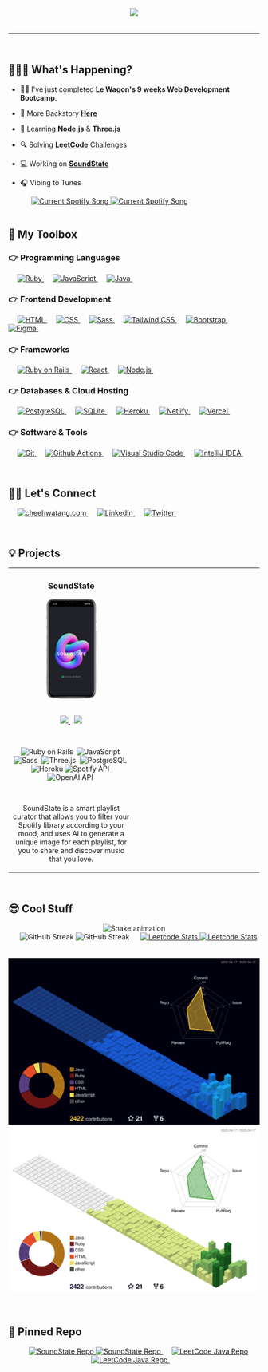 <div align='center'>
    <a href="https://cheehwatang.com/">
        <img src="https://res.cloudinary.com/dsx50recn/video/upload/c_fill,h_400,w_900/f_auto,fl_animated/e_loop/v1681724926/Portfolio%20Website/portfolio_homepage_video_vgzhkp.gif">
    </a>
</div>

</br>

<hr>

</br>

## 👨🏻‍💻 What's Happening?

- 👨‍🎓 I've just completed **Le Wagon's 9 weeks Web Development Bootcamp**.
<p></p>

- 🐣 More Backstory <a href="https://cheehwatang.com/#about" target="_blank" alt="link to about page"><strong>Here</strong></a>
<p></p>

- 🌱 Learning **Node.js** & **Three.js**
<p></p>

- 🔍 Solving <a href="https://img.shields.io/badge/LeetCode%20-%23FFA116.svg?style=for-the-badge&logo=leetcode&logoColor=white" target="_blank" alt="link to about page"><strong>LeetCode</strong></a> Challenges
<p></p>

- 💻 Working on <a href="https://www.soundstate.live" target="_blank" alt="link to SoundState.live"><strong>SoundState</strong></a>

- 🎧 Vibing to Tunes
<div>
    &emsp;&emsp;&emsp;
    <a href="https://open.spotify.com/user/12136120750#gh-dark-mode-only" target="_blank"> 
        <img src="https://github-readme-spotify-widget-mu.vercel.app/api?scan=true&theme=dark&rainbow=true#gh-dark-mode-only" alt="Current Spotify Song">
    </a>
    <a href="https://open.spotify.com/user/12136120750#gh-light-mode-only" target="_blank"> 
        <img src="https://github-readme-spotify-widget-mu.vercel.app/api?scan=true&rainbow=true#gh-light-mode-only" alt="Current Spotify Song">
    </a>
</div>
</br>

## 🧰 My Toolbox

### 👉 Programming Languages

<p align="left"> 
    &emsp;
    <a href="https://www.ruby-lang.org/en/" target="_blank" rel="noreferrer"> 
        <img alt="Ruby" src="https://img.shields.io/badge/Ruby%20-%23CC342D.svg?style=for-the-badge&logo=ruby&logoColor=white">
    </a>
    &emsp;
    <a href="https://developer.mozilla.org/en-US/docs/Web/JavaScript" target="_blank" rel="noreferrer"> 
        <img alt="JavaScript" src="https://img.shields.io/badge/JavaScript%20-%23F7DF1E.svg?style=for-the-badge&logo=javascript&logoColor=black">
    </a>
    &emsp;
    <a href="https://www.java.com" target="_blank" rel="noreferrer"> 
        <img alt="Java" src="https://img.shields.io/badge/Java-%23007396.svg?style=for-the-badge&logo=java&logoColor=white">
    </a>
    &emsp;
</p>

### 👉 Frontend Development

<p align="left"> 
    &emsp;
    <a href="https://www.w3.org/html/" target="_blank" rel="noreferrer"> 
        <img alt="HTML" src="https://img.shields.io/badge/HTML5%20-%23E34F26.svg?style=for-the-badge&logo=html5&logoColor=white">
    </a>   
    &emsp;
    <a href="https://www.w3schools.com/css/" target="_blank" rel="noreferrer">
        <img alt="CSS" src="https://img.shields.io/badge/CSS%20-%231572B6.svg?style=for-the-badge&logo=css3&logoColor=white">
    </a> 
    &emsp;
    <a href="https://sass-lang.com" target="_blank" rel="noreferrer"> 
        <img alt="Sass" src="https://img.shields.io/badge/Sass-%23CC6699.svg?style=for-the-badge&logo=sass&logoColor=white"/>
    </a>
    &emsp;
    <a href="https://tailwindcss.com/" target="_blank" rel="noreferrer"> 
        <img alt="Tailwind CSS" src="https://img.shields.io/badge/Tailwind CSS-%2306B6D4.svg?style=for-the-badge&logo=tailwindcss&logoColor=white"/>
    </a>
    &emsp;
    <a href="https://getbootstrap.com" target="_blank" rel="noreferrer"> 
        <img alt="Bootstrap" src="https://img.shields.io/badge/Bootstrap-%23563D7C.svg?style=for-the-badge&logo=bootstrap&logoColor=white"/>
    </a>
    &emsp;
    <a href="https://www.figma.com/" target="_blank" rel="noreferrer"> 
        <img alt="Figma" src="https://img.shields.io/badge/Figma-%23F24E1E.svg?style=for-the-badge&logo=figma&logoColor=white"/>
    </a>
    &emsp;
</p>

### 👉 Frameworks

<p align="left">
    &emsp;
    <a href="https://rubyonrails.org" target="_blank" rel="noreferrer">
        <img alt="Ruby on Rails" src="https://img.shields.io/badge/Ruby On Rails-%23CC0000.svg?style=for-the-badge&logo=rubyonrails&logoColor=white"/>
    </a>
    &emsp;
    <a href="https://react.dev/" target="_blank" rel="noreferrer">
        <img alt="React" src="https://img.shields.io/badge/React-%2361DAFB.svg?style=for-the-badge&logo=react&logoColor=black"/>
    </a>
    &emsp;
    <a href="https://nodejs.org/" target="_blank" rel="noreferrer">
        <img alt="Node.js" src="https://img.shields.io/badge/Node.js-%23339933.svg?style=for-the-badge&logo=node.js&logoColor=white"/>
    </a>
    &emsp;
</p>

### 👉 Databases & Cloud Hosting

<p align="left">
    &emsp;
    <a href="https://www.postgresql.org" target="_blank" rel="noreferrer">
        <img alt="PostgreSQL" src="https://img.shields.io/badge/PostgreSQL-%234479A1.svg?style=for-the-badge&logo=postgresql&logoColor=white"/>
    </a>
    &emsp;
    <a href="https://sqlite.org/" target="_blank" rel="noreferrer">
        <img alt="SQLite" src="https://img.shields.io/badge/SQLite-%23003B57.svg?style=for-the-badge&logo=sqlite&logoColor=white"/>
    </a>
    &emsp;
    <a href="https://heroku.com" target="_blank" rel="noreferrer">
        <img alt="Heroku" src="https://img.shields.io/badge/Heroku-%23430098.svg?style=for-the-badge&logo=heroku&logoColor=white"/>
    </a>
    &emsp;
    <a href="https://www.netlify.com/" target="_blank" rel="noreferrer">
        <img alt="Netlify" src="https://img.shields.io/badge/Netlify-%2300C7B7.svg?style=for-the-badge&logo=netlify&logoColor=white"/>
    </a>
    &emsp;
    <a href="https://vercel.com/" target="_blank" rel="noreferrer">
        <img alt="Vercel" src="https://img.shields.io/badge/Vercel-%23000000.svg?style=for-the-badge&logo=vercel&logoColor=white"/>
    </a>
    &emsp;
</p>

### 👉 Software & Tools

<p align="left">
    &emsp;
    <a href="https://git-scm.com/" target="_blank" rel="noreferrer">
        <img alt="Git" src="https://img.shields.io/badge/Git-%23F05032.svg?style=for-the-badge&logo=git&logoColor=white"/>
    </a>
    &emsp;
    <a href="https://docs.github.com/en/actions" target="_blank" rel="noreferrer">
        <img alt="Github Actions" src="https://img.shields.io/badge/Github Actions-%232088FF.svg?style=for-the-badge&logo=githubactions&logoColor=white"/>
    </a>
    &emsp;
    <a href="https://code.visualstudio.com/" target="_blank" rel="noreferrer">
        <img alt="Visual Studio Code" src="https://img.shields.io/badge/Visual Studio Code-%23007ACC.svg?style=for-the-badge&logo=visualstudiocode&logoColor=white"/>
    </a>
    &emsp;
    <a href="https://www.jetbrains.com/idea/" target="_blank" rel="noreferrer">
        <img alt="IntelliJ IDEA" src="https://img.shields.io/badge/IntelliJ IDEA-%23000000.svg?style=for-the-badge&logo=intellijidea&logoColor=white"/>
    </a>
    &emsp;
</p>

</br>

## 🙋‍♀️ Let's Connect

<p align="left">
    &emsp;
    <a href="https://cheehwatang.com/" target="_blank">
        <img alt="cheehwatang.com" src="https://img.shields.io/badge/cheehwatang.com-%2316F8ED?style=for-the-badge&logo=googlechrome&logoColor=black">
    </a>
    &emsp;
    <a href="https://linkedin.com/in/cheehwatang/" target='_blank'>
        <img alt="LinkedIn" src="https://img.shields.io/badge/cheehwatang-%230077B5?style=for-the-badge&logo=linkedin&logoColor=white">
    </a>
    &emsp;
    <a href="https://twitter.com/cheehwatang/" target='_blank'>
        <img alt="Twitter" src="https://img.shields.io/badge/cheehwatang-%231DA1F2?style=for-the-badge&logo=twitter&logoColor=white">
    </a>
    &emsp;
</p>

</br>

<!-- PROJECTS -->

## 💡 Projects

<div align="left">
	<table>
	    <tr>
            <td width="50%">
                <h3 align="center"><strong>SoundState</strong></h3>
                <div align="center">  
                    <a href='https://www.soundstate.live' target="_blank">
                        <img src="images/soundstate/soundstate-landing-large.png" alt="soundstate" height="200" />
                    </a>
                    <br>
                    <br>
                    <p>
                        <a href="https://github.com/weepotty/soundstate" target="_blank">
							<img src="https://img.shields.io/badge/Repo-lightgrey?style=for-the-badge&logo=github"/>
						</a>
                        &nbsp;
						<a href="https://www.soundstate.live" target="_blank">
							<img src="https://img.shields.io/badge/Live-lightgrey?style=for-the-badge&color=0892d0&logo=googlechrome&logoColor=white"/>
						</a>
                    </p>
                    <br>
                    <p>
                        <img alt="Ruby on Rails" src="https://img.shields.io/badge/Ruby On Rails-%23CC0000.svg?style=for-the-badge&logo=rubyonrails&logoColor=white"/>&nbsp;
                        <img alt="JavaScript" src="https://img.shields.io/badge/JavaScript%20-%23F7DF1E.svg?style=for-the-badge&logo=javascript&logoColor=black">&nbsp;
                        <img alt="Sass" src="https://img.shields.io/badge/Sass-%23CC6699.svg?style=for-the-badge&logo=sass&logoColor=white"/>&nbsp;
                        <img alt="Three.js" src="https://img.shields.io/badge/Three.js-%23000000.svg?style=for-the-badge&logo=three.js&logoColor=white"/>&nbsp;
                        <img alt="PostgreSQL" src="https://img.shields.io/badge/PostgreSQL-%234479A1.svg?style=for-the-badge&logo=postgresql&logoColor=white"/>&nbsp;
                        <img alt="Heroku" src="https://img.shields.io/badge/Heroku-%23430098.svg?style=for-the-badge&logo=heroku&logoColor=white"/>
                        <img alt="Spotify API" src="https://img.shields.io/badge/Spotify API-%231DB954.svg?style=for-the-badge&logo=spotify&logoColor=white"/>&nbsp;
                        <img alt="OpenAI API" src="https://img.shields.io/badge/OpenAI API-%23412991.svg?style=for-the-badge&logo=openai&logoColor=white"/>&nbsp;
                    </p>
                    <br>
                    <p>
                        SoundState is a smart playlist curator that allows you to filter your Spotify library according to your mood, and uses AI to generate a unique image for each playlist, for you to share and discover music that you love.
                    </p>
                </div>	
            </td>
            <td width="50%"></td>
        </tr>
	</table>
</div>

</br>

## 😎 Cool Stuff

<div align='center'>
    &emsp;
    <img src='https://github.com/cheehwatang/cheehwatang/blob/output/github-contribution-snake.svg' alt='Snake animation'>
    &emsp;
    <br>
    &emsp;
    <img src='https://github-readme-streak-stats.herokuapp.com?user=cheehwatang&border_radius=20&theme=react&date_format=j%20M%5B%20Y%5D#gh-dark-mode-only' alt='GitHub Streak'>
    <img src='https://github-readme-streak-stats.herokuapp.com?user=cheehwatang&border_radius=20&theme=swift&date_format=j%20M%5B%20Y%5D#gh-light-mode-only' alt='GitHub Streak'>
    &emsp;
    <a href='https://leetcode.com/cheehwatang#gh-dark-mode-only'>
        <img src='https://leetcard.jacoblin.cool/cheehwatang?border=1&radius=20&theme=unicorn#gh-dark-mode-only' alt='Leetcode Stats'>
    </a>
    <a href='https://leetcode.com/cheehwatang#gh-light-mode-only'>
        <img src='https://leetcard.jacoblin.cool/cheehwatang?border=1&radius=20&theme=light#gh-light-mode-only' alt='Leetcode Stats'>
    </a>
    &emsp;
    <br>
    &emsp;
    <img src='./profile-3d-contrib/profile-night-view.svg#gh-dark-mode-only' width='700' alt='3D Contribution Profile'>
    <img src='./profile-3d-contrib/profile-green-animate.svg#gh-light-mode-only' width='700' alt='3D Contribution Profile'>
    &emsp;
</div>

</br>

## 🔖 Pinned Repo

<div align='center'>
    &emsp;
    <a href='https://github.com/weepotty/soundstate#gh-dark-mode-only' target='_blank'>
        <img src='https://github-readme-stats-gray-three.vercel.app/api/pin/?username=weepotty&repo=soundstate&theme=react#gh-dark-mode-only' alt='SoundState Repo'>
    </a>
    <a href='https://github.com/weepotty/soundstate#gh-light-mode-only' target='_blank'>
        <img src='https://github-readme-stats-gray-three.vercel.app/api/pin/?username=weepotty&repo=soundstate&theme=swift#gh-light-mode-only' alt='SoundState Repo'>
    </a>
    &emsp;
    <a href='https://github.com/cheehwatang/leetcode-java#gh-dark-mode-only' target='_blank'>
        <img src='https://github-readme-stats-gray-three.vercel.app/api/pin/?username=cheehwatang&repo=leetcode-java&theme=react#gh-dark-mode-only' alt='LeetCode Java Repo'>
    </a>
    <a href='https://github.com/cheehwatang/leetcode-java#gh-light-mode-only' target='_blank'>
        <img src='https://github-readme-stats-gray-three.vercel.app/api/pin/?username=cheehwatang&repo=leetcode-java&theme=swift#gh-light-mode-only' alt='LeetCode Java Repo'>
    </a>
    &emsp;
</div>

</br>
